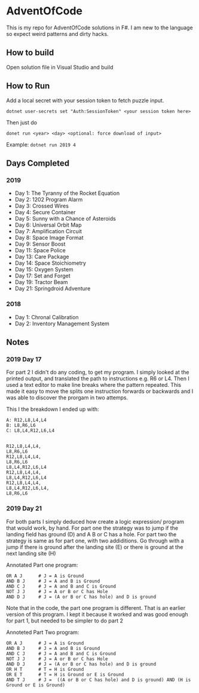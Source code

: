 # AdventOfCode

This is my repo for AdventOfCode solutions in F#. I am  new to the language so expect weird patterns and dirty hacks.

## How to build

Open solution file in Visual Studio and build

## How to Run

Add a local secret with your session token to fetch puzzle input.

```
dotnet user-secrets set "Auth:SessionToken" <your session token here>
```

Then just do
```
donet run <year> <day> <optional: force download of input>
```

Example: `dotnet run 2019 4`

## Days Completed

### 2019

- Day 1: The Tyranny of the Rocket Equation
- Day 2: 1202 Program Alarm
- Day 3: Crossed Wires
- Day 4: Secure Container
- Day 5: Sunny with a Chance of Asteroids
- Day 6: Universal Orbit Map
- Day 7: Amplification Circuit
- Day 8: Space Image Format
- Day 9: Sensor Boost
- Day 11: Space Police
- Day 13: Care Package
- Day 14: Space Stoichiometry
- Day 15: Oxygen System
- Day 17: Set and Forget
- Day 19: Tractor Beam
- Day 21: Springdroid Adventure

### 2018

- Day 1: Chronal Calibration
- Day 2: Inventory Management System

## Notes

### 2019 Day 17
For part 2 I didn't do any coding, to get my program. I simply looked at the printed output, and translated the path to instructions e.g. R6 or L4. Then I used a text editor to make line breaks where the pattern repeated. This made it easy to move the splits one instruction forwards or backwards and I was able to discover the prorgam in two attemps.

This I the breakdown I ended up with:
```
A: R12,L8,L4,L4
B: L8,R6,L6
C: L8,L4,R12,L6,L4


R12,L8,L4,L4,
L8,R6,L6
R12,L8,L4,L4,
L8,R6,L6
L8,L4,R12,L6,L4
R12,L8,L4,L4,
L8,L4,R12,L6,L4
R12,L8,L4,L4,
L8,L4,R12,L6,L4,
L8,R6,L6
```

### 2019 Day 21
For both parts I simply deduced how create a logic expression/ program that would work, by hand.
For part one the strategy was to jump if the landing field has ground (D) and A B or C has a hole.
For part two the strategy is same as for part one, with two addiditions. Go through with a jump if there is ground after the landing site (E) or there is ground at the next landing site (H)

Annotated Part one program:
```
OR A J      # J = A is Ground
AND B J     # J = A and B is Ground
AND C J     # J = A and B and C is Ground
NOT J J     # J = A or B or C has Hole
AND D J     # J = (A or B or C has hole) and D is ground
```

Note that in the code, the part one program is different. That is an earlier version of this program. I kept it because it worked and was good enough for part 1, but needed to be simpler to do part 2

Annoteted Part Two program:
```
OR A J      # J = A is Ground
AND B J     # J = A and B is Ground
AND C J     # J = A and B and C is Ground
NOT J J     # J = A or B or C has Hole
AND D J     # J = (A or B or C has hole) and D is ground
OR H T      # T = H is Ground
OR E T      # T = H is Ground or E is Ground
AND T J     # J =  ((A or B or C has hole) and D is ground) AND (H is Ground or E is Ground)
```